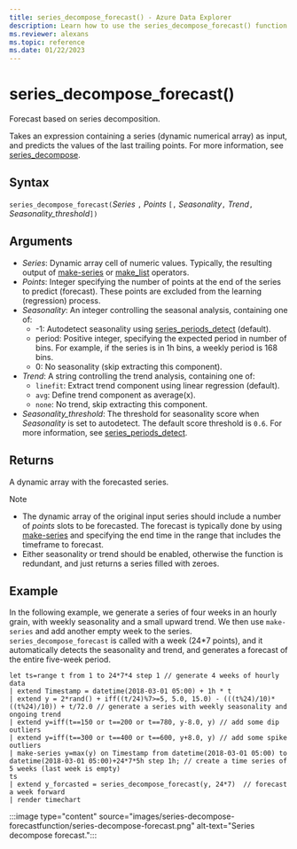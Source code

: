 ```yaml
---
title: series_decompose_forecast() - Azure Data Explorer
description: Learn how to use the series_decompose_forecast() function to predict the value of the last trailing points.
ms.reviewer: alexans
ms.topic: reference
ms.date: 01/22/2023
---
```

# series_decompose_forecast()

Forecast based on series decomposition.

Takes an expression containing a series (dynamic numerical array) as input, and predicts the values of the last trailing points. For more information, see [series_decompose](series-decomposefunction.md).

## Syntax

`series_decompose_forecast(`*Series* `,` *Points* `[,` *Seasonality*`,` *Trend*`,` *Seasonality_threshold*`])`

## Arguments

* *Series*: Dynamic array cell of numeric values. Typically, the resulting output of [make-series](make-seriesoperator.md) or [make_list](makelist-aggfunction.md) operators.
* *Points*: Integer specifying the number of points at the end of the series to predict (forecast). These points are excluded from the learning (regression) process.
* *Seasonality*: An integer controlling the seasonal analysis, containing one of:
  * -1: Autodetect seasonality using [series_periods_detect](series-periods-detectfunction.md) (default).
  * period: Positive integer, specifying the expected period in number of bins. For example, if the series is in 1h bins, a weekly period is 168 bins.
  * 0: No seasonality (skip extracting this component).
* *Trend*: A string controlling the trend analysis, containing one of:
  * `linefit`: Extract trend component using linear regression (default).
  * `avg`: Define trend component as average(x).
  * `none`: No trend, skip extracting this component.
* *Seasonality_threshold*: The threshold for seasonality score when *Seasonality* is set to autodetect. The default score threshold is `0.6`. For more information, see [series_periods_detect](series-periods-detectfunction.md).

## Returns

 A dynamic array with the forecasted series.

> [!NOTE]
>
> * The dynamic array of the original input series should include a number of *points* slots to be forecasted. The forecast is typically done by using [make-series](make-seriesoperator.md) and specifying the end time in the range that includes the timeframe to forecast.
> * Either seasonality or trend should be enabled, otherwise the function is redundant, and just returns a series filled with zeroes.

## Example

In the following example, we generate a series of four weeks in an hourly grain, with weekly seasonality and a small upward trend. We then use `make-series` and add another empty week to the series. `series_decompose_forecast` is called with a week (24*7 points), and it automatically detects the seasonality and trend, and generates a forecast of the entire five-week period.

<!-- csl: https://help.kusto.windows.net/Samples -->
```kusto
let ts=range t from 1 to 24*7*4 step 1 // generate 4 weeks of hourly data
| extend Timestamp = datetime(2018-03-01 05:00) + 1h * t 
| extend y = 2*rand() + iff((t/24)%7>=5, 5.0, 15.0) - (((t%24)/10)*((t%24)/10)) + t/72.0 // generate a series with weekly seasonality and ongoing trend
| extend y=iff(t==150 or t==200 or t==780, y-8.0, y) // add some dip outliers
| extend y=iff(t==300 or t==400 or t==600, y+8.0, y) // add some spike outliers
| make-series y=max(y) on Timestamp from datetime(2018-03-01 05:00) to datetime(2018-03-01 05:00)+24*7*5h step 1h; // create a time series of 5 weeks (last week is empty)
ts 
| extend y_forcasted = series_decompose_forecast(y, 24*7)  // forecast a week forward
| render timechart 
```

:::image type="content" source="images/series-decompose-forecastfunction/series-decompose-forecast.png" alt-text="Series decompose forecast.":::
